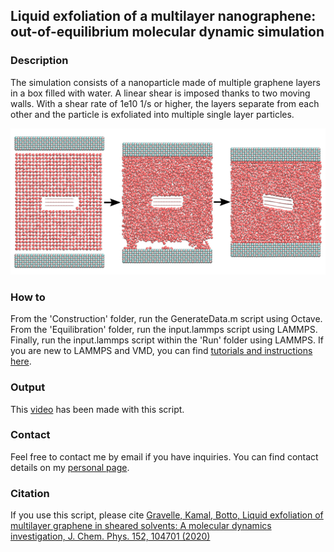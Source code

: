## Liquid exfoliation of a multilayer nanographene: out-of-equilibrium molecular dynamic simulation

### Description

The simulation consists of a nanoparticle made of multiple graphene layers in a box filled with water. A linear shear is imposed thanks to two moving walls.  With a shear rate of 1e10 1/s or higher, the layers separate from each other and the particle is exfoliated into multiple single layer particles.

![Exfoliated graphene at 3 different times](./liquid-exfoliation.jpg)


### How to

From the 'Construction' folder, run the GenerateData.m script using Octave. From the 'Equilibration' folder, run the input.lammps script using LAMMPS. Finally, run the input.lammps script within the 'Run' folder using LAMMPS.  If you are new to LAMMPS and VMD, you can find [tutorials and instructions here](https://lammpstutorials.github.io/).


### Output

This [video](https://www.youtube.com/watch?v=GALFLXkUEAU) has been made with this script.

### Contact

Feel free to contact me by email if you have inquiries. You can find contact details on my [personal page](https://simongravelle.github.io/).

### Citation

If you use this script, please cite [Gravelle, Kamal, Botto, Liquid exfoliation of multilayer graphene in sheared solvents: A molecular dynamics investigation, J. Chem. Phys. 152, 104701 (2020)](https://doi.org/10.1063/1.5141515)
